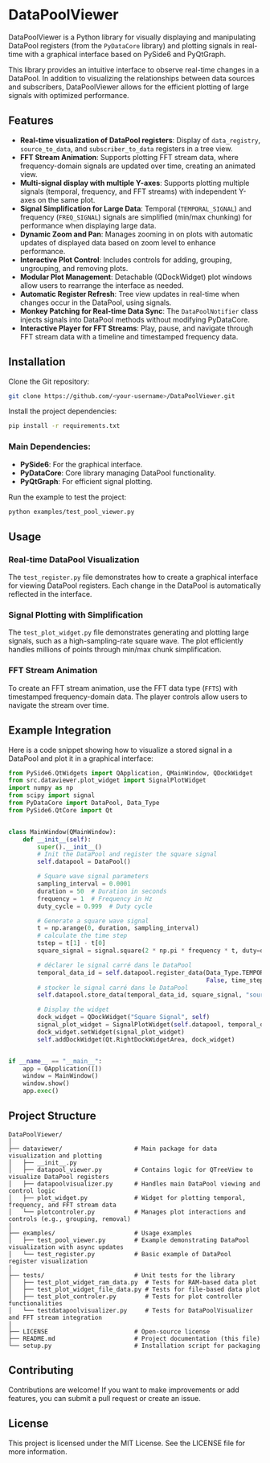 
# DataPoolViewer

DataPoolViewer is a Python library for visually displaying and manipulating DataPool registers 
(from the `PyDataCore` library) and plotting signals in real-time with a graphical interface based on PySide6 and PyQtGraph.

This library provides an intuitive interface to observe real-time changes in a DataPool. 
In addition to visualizing the relationships between data sources and subscribers, 
DataPoolViewer allows for the efficient plotting of large signals with optimized performance.

## Features

- **Real-time visualization of DataPool registers**: Display of `data_registry`, `source_to_data`, and `subscriber_to_data` registers in a tree view.
- **FFT Stream Animation**: Supports plotting FFT stream data, where frequency-domain signals are updated over time, creating an animated view.
- **Multi-signal display with multiple Y-axes**: Supports plotting multiple signals (temporal, frequency, and FFT streams) with independent Y-axes on the same plot.
- **Signal Simplification for Large Data**: Temporal (`TEMPORAL_SIGNAL`) and frequency (`FREQ_SIGNAL`) signals are simplified (min/max chunking) for performance when displaying large data.
- **Dynamic Zoom and Pan**: Manages zooming in on plots with automatic updates of displayed data based on zoom level to enhance performance.
- **Interactive Plot Control**: Includes controls for adding, grouping, ungrouping, and removing plots.
- **Modular Plot Management**: Detachable (QDockWidget) plot windows allow users to rearrange the interface as needed.
- **Automatic Register Refresh**: Tree view updates in real-time when changes occur in the DataPool, using signals.
- **Monkey Patching for Real-time Data Sync**: The `DataPoolNotifier` class injects signals into DataPool methods without modifying PyDataCore.
- **Interactive Player for FFT Streams**: Play, pause, and navigate through FFT stream data with a timeline and timestamped frequency data.

## Installation

Clone the Git repository:

```bash
git clone https://github.com/<your-username>/DataPoolViewer.git
```

Install the project dependencies:

```bash
pip install -r requirements.txt
```

### Main Dependencies:

- **PySide6**: For the graphical interface.
- **PyDataCore**: Core library managing DataPool functionality.
- **PyQtGraph**: For efficient signal plotting.

Run the example to test the project:

```bash
python examples/test_pool_viewer.py
```

## Usage

### Real-time DataPool Visualization

The `test_register.py` file demonstrates how to create a graphical interface for viewing DataPool registers. 
Each change in the DataPool is automatically reflected in the interface.

### Signal Plotting with Simplification

The `test_plot_widget.py` file demonstrates generating and plotting large signals, such as a high-sampling-rate square wave. 
The plot efficiently handles millions of points through min/max chunk simplification.

### FFT Stream Animation

To create an FFT stream animation, use the FFT data type (`FFTS`) with timestamped frequency-domain data. 
The player controls allow users to navigate the stream over time.

## Example Integration

Here is a code snippet showing how to visualize a stored signal in a DataPool and plot it in a graphical interface:

```python
from PySide6.QtWidgets import QApplication, QMainWindow, QDockWidget
from src.dataviewer.plot_widget import SignalPlotWidget
import numpy as np
from scipy import signal
from PyDataCore import DataPool, Data_Type
from PySide6.QtCore import Qt


class MainWindow(QMainWindow):
    def __init__(self):
        super().__init__()
        # Init the DataPool and register the square signal
        self.datapool = DataPool()

        # Square wave signal parameters
        sampling_interval = 0.0001
        duration = 50  # Duration in seconds
        frequency = 1  # Frequency in Hz
        duty_cycle = 0.999  # Duty cycle

        # Generate a square wave signal
        t = np.arange(0, duration, sampling_interval)
        # calculate the time step
        tstep = t[1] - t[0]
        square_signal = signal.square(2 * np.pi * frequency * t, duty=duty_cycle)

        # déclarer le signal carré dans le DataPool
        temporal_data_id = self.datapool.register_data(Data_Type.TEMPORAL_SIGNAL, "Square Signal 5Hz", "source1", False,
                                                       False, time_step=tstep, unit="V")
        # stocker le signal carré dans le DataPool
        self.datapool.store_data(temporal_data_id, square_signal, "source1")

        # Display the widget
        dock_widget = QDockWidget("Square Signal", self)
        signal_plot_widget = SignalPlotWidget(self.datapool, temporal_data_id)
        dock_widget.setWidget(signal_plot_widget)
        self.addDockWidget(Qt.RightDockWidgetArea, dock_widget)


if __name__ == "__main__":
    app = QApplication([])
    window = MainWindow()
    window.show()
    app.exec()
```

## Project Structure

```plaintext
DataPoolViewer/
│
├── dataviewer/                    # Main package for data visualization and plotting
│   ├── __init__.py
│   ├── datapool_viewer.py         # Contains logic for QTreeView to visualize DataPool registers
│   ├── datapoolvisualizer.py      # Handles main DataPool viewing and control logic
│   ├── plot_widget.py             # Widget for plotting temporal, frequency, and FFT stream data
│   └── plotcontroler.py           # Manages plot interactions and controls (e.g., grouping, removal)
│
├── examples/                      # Usage examples
│   ├── test_pool_viewer.py        # Example demonstrating DataPool visualization with async updates
│   └── test_register.py           # Basic example of DataPool register visualization
│
├── tests/                         # Unit tests for the library
│   ├── test_plot_widget_ram_data.py  # Tests for RAM-based data plot
│   ├── test_plot_widget_file_data.py # Tests for file-based data plot
│   ├── test_plot_controler.py        # Tests for plot controller functionalities
│   └── testdatapoolvisualizer.py     # Tests for DataPoolVisualizer and FFT stream integration
│
├── LICENSE                        # Open-source license
├── README.md                      # Project documentation (this file)
└── setup.py                       # Installation script for packaging
```

## Contributing

Contributions are welcome! If you want to make improvements or add features, you can submit a pull request or create an issue.

## License

This project is licensed under the MIT License. See the LICENSE file for more information.

